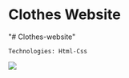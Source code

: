 <h1>Clothes Website</h1>

"# Clothes-website" 

````
Technologies: Html-Css
````

<img src="./clothes-ekrankaydi.gif">
